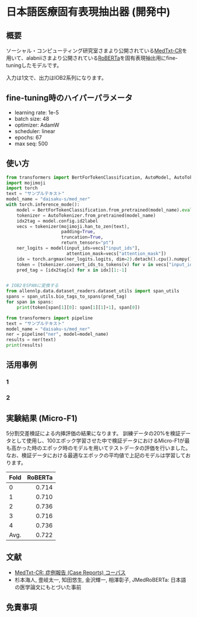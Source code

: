 # 日本語医療固有表現抽出器 (開発中)

## 概要

ソーシャル・コンピューティング研究室さまより公開されている[MedTxt-CR](https://sociocom.naist.jp/medtxt/cr/)を用いて、alabniiさまより公開されている[RoBERTa](https://huggingface.co/alabnii/jmedroberta-base-sentencepiece-vocab50000)を固有表現抽出用にfine-tuningしたモデルです。

入力は1文で、出力はIOB2系列になります。


## fine-tuning時のハイパーパラメータ

- learning rate: 1e-5
- batch size: 48
- optimizer: AdamW
- scheduler: linear
- epochs: 67
- max seq: 500

## 使い方

```python
from transformers import BertForTokenClassification, AutoModel, AutoTokenizer
import mojimoji
import torch
text = "サンプルテキスト"
model_name = "daisaku-s/med_ner"
with torch.inference_mode():
    model = BertForTokenClassification.from_pretrained(model_name).eval()
    tokenizer = AutoTokenizer.from_pretrained(model_name)
    idx2tag = model.config.id2label
    vecs = tokenizer(mojimoji.han_to_zen(text), 
                     padding=True, 
                     truncation=True, 
                     return_tensors="pt")
    ner_logits = model(input_ids=vecs["input_ids"], 
                       attention_mask=vecs["attention_mask"])
    idx = torch.argmax(ner_logits.logits, dim=2).detach().cpu().numpy().tolist()[0]
    token = [tokenizer.convert_ids_to_tokens(v) for v in vecs["input_ids"]][0][1:-1]
    pred_tag = [idx2tag[x] for x in idx][1:-1]


# IOB2をSPANに変換する
from allennlp.data.dataset_readers.dataset_utils import span_utils
spans = span_utils.bio_tags_to_spans(pred_tag)
for span in spans:
    print(token[span[1][0]: span[1][1]+1], span[0])
```

```python
from transformers import pipeline
text = "サンプルテキスト"
model_name = "daisaku-s/med_ner"
ner = pipeline("ner", model=model_name)
results = ner(text)
print(results)
```

## 活用事例


### 1

### 2


## 実験結果 (Micro-F1)

5分割交差検証による内挿評価の結果になります。
訓練データの20%を検証データとして使用し、100エポック学習させた中で検証データにおけるMicro-F1が最も高かった時のエポック時のモデルを用いてテストデータの評価を行いました。
なお、検証データにおける最適なエポックの平均値で上記のモデルは学習しております。

|Fold|RoBERTa|
|:---|---:|
|0 |0.714|
|1 |0.710|
|2 |0.736|
|3 |0.716|
|4 |0.736|
|Avg. |0.722|

## 文献
- [MedTxt-CR: 症例報告 (Case Reports) コーパス](https://sociocom.naist.jp/medtxt/cr/)
- 杉本海人, 壹岐太一, 知田悠生, 金沢輝一, 相澤彰子, JMedRoBERTa: 日本語の医学論文にもとづいた事前

## 免責事項

